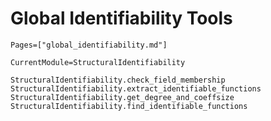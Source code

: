 # Global Identifiability Tools

```@index
Pages=["global_identifiability.md"]
```

```@meta
CurrentModule=StructuralIdentifiability
```

```@docs
StructuralIdentifiability.check_field_membership
StructuralIdentifiability.extract_identifiable_functions
StructuralIdentifiability.get_degree_and_coeffsize
StructuralIdentifiability.find_identifiable_functions
```
